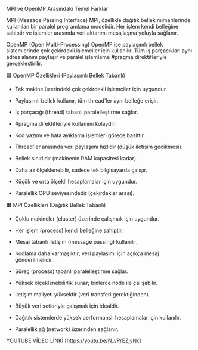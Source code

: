 MPI ve OpenMP Arasındaki Temel Farklar

MPI (Message Passing Interface)
MPI, özellikle dağıtık bellek mimarilerinde kullanılan bir paralel programlama modelidir. Her işlem kendi belleğine sahiptir ve işlemler arasında veri aktarımı mesajlaşma yoluyla sağlanır.

OpenMP (Open Multi-Processing)
OpenMP ise paylaşımlı bellek sistemlerinde çok çekirdekli işlemciler için kullanılır. Tüm iş parçacıkları aynı adres alanını paylaşır ve paralel işlemleme #pragma direktifleriyle gerçekleştirilir.

🟦 OpenMP Özellikleri (Paylaşımlı Bellek Tabanlı)
- Tek makine üzerindeki çok çekirdekli işlemciler için uygundur.

- Paylaşımlı bellek kullanır, tüm thread'ler aynı belleğe erişir.

- İş parçacığı (thread) tabanlı paralelleştirme sağlar.

- #pragma direktifleriyle kullanımı kolaydır.

- Kod yazımı ve hata ayıklama işlemleri görece basittir.

- Thread'ler arasında veri paylaşımı hızlıdır (düşük iletişim gecikmesi).

- Bellek sınırlıdır (makinenin RAM kapasitesi kadar).

- Daha az ölçeklenebilir, sadece tek bilgisayarda çalışır.

- Küçük ve orta ölçekli hesaplamalar için uygundur.

- Paralellik CPU seviyesindedir (çekirdekler arası).

🟧 MPI Özellikleri (Dağıtık Bellek Tabanlı)
- Çoklu makineler (cluster) üzerinde çalışmak için uygundur.

- Her işlem (process) kendi belleğine sahiptir.

- Mesaj tabanlı iletişim (message passing) kullanılır.

- Kodlama daha karmaşıktır; veri paylaşımı için açıkça mesaj gönderilmelidir.

- Süreç (process) tabanlı paralelleştirme sağlar.

- Yüksek ölçeklenebilirlik sunar; binlerce node ile çalışabilir.

- İletişim maliyeti yüksektir (veri transferi gerektiğinden).

- Büyük veri setleriyle çalışmak için idealdir.

- Dağıtık sistemlerde yüksek performanslı hesaplamalar için kullanılır.

- Paralellik ağ (network) üzerinden sağlanır.

YOUTUBE VİDEO LİNKİ [https://youtu.be/N_vPrEZjyNc]
